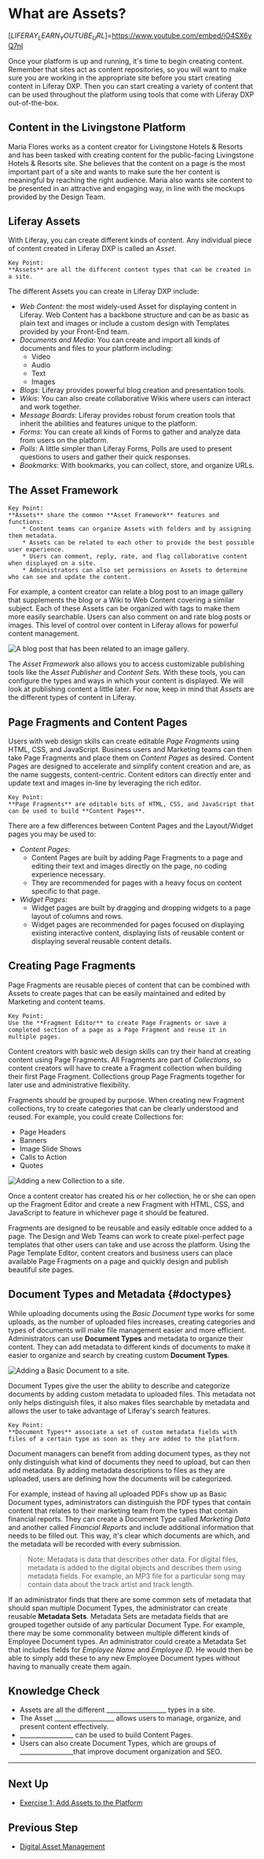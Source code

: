 # What are Assets?

[$LIFERAY_LEARN_YOUTUBE_URL$]=https://www.youtube.com/embed/jO4SX6yQ7nI

Once your platform is up and running, it's time to begin creating content. Remember that sites act as content repositories, so you will want to make sure you are working in the appropriate site before you start creating content in Liferay DXP. Then you can start creating a variety of content that can be used throughout the platform using tools that come with Liferay DXP out-of-the-box.

## Content in the Livingstone Platform

Maria Flores works as a content creator for Livingstone Hotels & Resorts and has been tasked with creating content for the public-facing Livingstone Hotels & Resorts site. She believes that the content on a page is the most important part of a site and wants to make sure the her content is meaningful by reaching the right audience. Maria also wants site content to be presented in an attractive and engaging way, in line with the mockups provided by the Design Team.

## Liferay Assets

With Liferay, you can create different kinds of content. Any individual piece of content created in Liferay DXP is called an _Asset_.

```{important}
Key Point: 
**Assets** are all the different content types that can be created in a site.
```

The different Assets you can create in Liferay DXP include:

* _Web Content_: the most widely-used Asset for displaying content in Liferay. Web Content has a backbone structure and can be as basic as plain text and images or include a custom design with Templates provided by your Front-End team.
* _Documents and Media_: You can create and import all kinds of documents and files to your platform including:
	* Video
	* Audio
	* Text
	* Images
* _Blogs_: Liferay provides powerful blog creation and presentation tools.
* _Wikis_: You can also create collaborative Wikis where users can interact and work together.
* _Message Boards_: Liferay provides robust forum creation tools that inherit the abilities and features unique to the platform.
* _Forms_: You can create all kinds of Forms to gather and analyze data from users on the platform.
* _Polls_: A little simpler than Liferay Forms, Polls are used to present questions to users and gather their quick responses.
* _Bookmarks_: With bookmarks, you can collect, store, and organize URLs.

## The Asset Framework

```{important}
Key Point: 
**Assets** share the common **Asset Framework** features and functions:
	* Content teams can organize Assets with folders and by assigning them metadata.
	* Assets can be related to each other to provide the best possible user experience.
	* Users can comment, reply, rate, and flag collaborative content when displayed on a site.
	* Administrators can also set permissions on Assets to determine who can see and update the content.
```

For example, a content creator can relate a blog post to an image gallery that supplements the blog or a Wiki to Web Content covering a similar subject. Each of these Assets can be organized with tags to make them more easily searchable. Users can also comment on and rate blog posts or images. This level of control over content in Liferay allows for powerful content management.

![A blog post that has been related to an image gallery.](./images/related.png)

The _Asset Framework_ also allows you to access customizable publishing tools like the _Asset Publisher_ and _Content Sets_. With these tools, you can configure the types and ways in which your content is displayed. We will look at publishing content a little later. For now, keep in mind that _Assets_ are the different types of content in Liferay.

## Page Fragments and Content Pages

Users with web design skills can create editable _Page Fragments_ using HTML, CSS, and JavaScript. Business users and Marketing teams can then take Page Fragments and place them on _Content Pages_ as desired. Content Pages are designed to accelerate and simplify content creation and are, as the name suggests, content-centric. Content editors can directly enter and update text and images in-line by leveraging the rich editor.

```{important}
Key Point: 
**Page Fragments** are editable bits of HTML, CSS, and JavaScript that can be used to build **Content Pages**.
```

There are a few differences between Content Pages and the Layout/Widget pages you may be used to:
* _Content Pages_:
	* Content Pages are built by adding Page Fragments to a page and editing their text and images directly on the page, no coding experience necessary.
	* They are recommended for pages with a heavy focus on content specific to that page.
* _Widget Pages_:
	* Widget pages are built by dragging and dropping widgets to a page layout of columns and rows.
	* Widget pages are recommended for pages focused on displaying existing interactive content, displaying lists of reusable content or displaying several reusable content details.

## Creating Page Fragments

Page Fragments are reusable pieces of content that can be combined with Assets to create pages that can be easily maintained and edited by Marketing and content teams.

```{important}
Key Point: 
Use the **Fragment Editor** to create Page Fragments or save a completed section of a page as a Page Fragment and reuse it in multiple pages.
```

Content creators with basic web design skills can try their hand at creating content using Page Fragments. All Fragments are part of _Collections_, so content creators will have to create a Fragment collection when building their first Page Fragment. Collections group Page Fragments together for later use and administrative flexibility.

Fragments should be grouped by purpose. When creating new Fragment collections, try to create categories that can be clearly understood and reused. For example, you could create Collections for:
* Page Headers
* Banners
* Image Slide Shows
* Calls to Action
* Quotes

![Adding a new Collection to a site.](./images/new-collection.png)

Once a content creator has created his or her collection, he or she can open up the Fragment Editor and create a new Fragment with HTML, CSS, and JavaScript to feature in whichever page it should be featured.

Fragments are designed to be reusable and easily editable once added to a page. The Design and Web Teams can work to create pixel-perfect page templates that other users can take and use across the platform. Using the Page Template Editor, content creators and business users can place available Page Fragments on a page and quickly design and publish beautiful site pages.

## Document Types and Metadata {#doctypes}

While uploading documents using the _Basic Document_ type works for some uploads, as the number of uploaded files increases, creating categories and types of documents will make file management easier and more efficient. Administrators can use **Document Types** and metadata to organize their content. They can add metadata to different kinds of documents to make it easier to organize and search by creating custom **Document Types**.

![Adding a Basic Document to a site.](./images/basic-document.png)

Document Types give the user the ability to describe and categorize documents by adding custom metadata to uploaded files. This metadata not only helps distinguish files, it also makes files searchable by metadata and allows the user to take advantage of Liferay's search features.

```{important}
Key Point: 
**Document Types** associate a set of custom metadata fields with files of a certain type as soon as they are added to the platform.
```

Document managers can benefit from adding document types, as they not only distinguish what kind of documents they need to upload, but can then add metadata. By adding metadata descriptions to files as they are uploaded, users are defining how the documents will be categorized.

For example, instead of having all uploaded PDFs show up as Basic Document types, administrators can distinguish the PDF types that contain content that relates to their marketing team from the types that contain financial reports. They can create a Document Type called _Marketing Data_ and another called _Financial Reports_ and include additional information that needs to be filled out. This way, it's clear which documents are which, and the metadata will be recorded with every submission.

> Note: Metadata is data that describes other data. For digital files, metadata is added to the digital objects and describes them using metadata fields. For example, an MP3 file for a particular song may contain data about the track artist and track length.


If an administrator finds that there are some common sets of metadata that should span multiple Document Types, the administrator can create reusable **Metadata Sets**. Metadata Sets are metadata fields that are grouped together outside of any particular Document Type. For example, there may be some commonality between multiple different kinds of Employee Document types. An administrator could create a Metadata Set that includes fields for _Employee Name_ and _Employee ID_. He would then be able to simply add these to any new Employee Document types without having to manually create them again.

## Knowledge Check

  * Assets are all the different ___________________ types in a site.
  * The Asset ___________________ allows users to manage, organize, and present content effectively.
  * _________________ can be used to build Content Pages.
  * Users can also create Document Types, which are groups of _________________that improve document organization and SEO.

---

## Next Up

* [Exercise 1: Add Assets to the Platform](./exercise-1-add-assets.md)

## Previous Step

* [Digital Asset Management](../digital-asset-management.md)